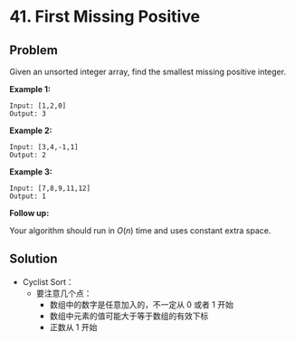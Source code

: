 # 41. First Missing Positive
## Problem

Given an unsorted integer array, find the smallest missing positive integer.

**Example 1:**

```
Input: [1,2,0]
Output: 3
```

**Example 2:**

```
Input: [3,4,-1,1]
Output: 2
```

**Example 3:**

```
Input: [7,8,9,11,12]
Output: 1
```

**Follow up:**

Your algorithm should run in *O*(*n*) time and uses constant extra space.

## Solution

- Cyclist Sort：
  - 要注意几个点：
    - 数组中的数字是任意加入的，不一定从 0 或者 1 开始
    - 数组中元素的值可能大于等于数组的有效下标
    - 正数从 1 开始
